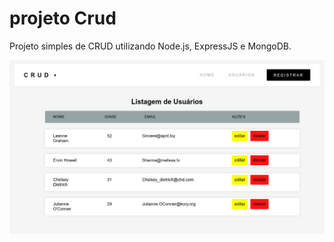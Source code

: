 # projeto Crud

Projeto simples de CRUD utilizando Node.js, ExpressJS e MongoDB.

![Crud](./src/public/img/crud.png)
